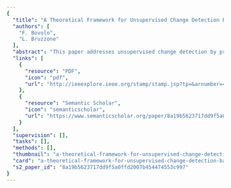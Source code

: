```yaml
---
{
  "title": "A Theoretical Framework for Unsupervised Change Detection Based on Change Vector Analysis in the Polar Domain",
  "authors": [
    "F. Bovolo",
    "L. Bruzzone"
  ],
  "abstract": "This paper addresses unsupervised change detection by proposing a proper framework for a formal definition and a theoretical study of the change vector analysis (CVA) technique. This framework, which is based on the representation of the CVA in polar coordinates, aims at: 1) introducing a set of formal definitions in the polar domain (which are linked to the properties of the data) for a better general description (and thus understanding) of the information present in spectral change vectors; 2) analyzing from a theoretical point of view the distributions of changed and unchanged pixels in the polar domain (also according to possible simplifying assumptions); 3) driving the implementation of proper preprocessing procedures to be applied to multitemporal images on the basis of the results of the theoretical study on the distributions; and 4) defining a solid background for the development of advanced and accurate automatic change-detection algorithms in the polar domain. The findings derived from the theoretical analysis on the statistical models of classes have been validated on real multispectral and multitemporal remote sensing images according to both qualitative and quantitative analyses. The results obtained confirm the interest of the proposed framework and the validity of the related theoretical analysis",
  "links": [
    {
      "resource": "PDF",
      "icon": "pdf",
      "url": "http://ieeexplore.ieee.org/stamp/stamp.jsp?tp=&arnumber=4039609"
    },
    {
      "resource": "Semantic Scholar",
      "icon": "semanticscholar",
      "url": "https://www.semanticscholar.org/paper/8a19b5623717dd9f5a0ffd2007b454474553c997"
    }
  ],
  "supervision": [],
  "tasks": [],
  "methods": [],
  "thumbnail": "a-theoretical-framework-for-unsupervised-change-detection-based-on-change-vector-analysis-in-the-polar-domain-thumb.jpg",
  "card": "a-theoretical-framework-for-unsupervised-change-detection-based-on-change-vector-analysis-in-the-polar-domain-card.jpg",
  "s2_paper_id": "8a19b5623717dd9f5a0ffd2007b454474553c997"
}
---
```


